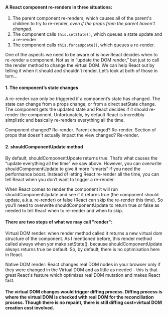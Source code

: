 #### A React component re-renders in three situations:

1) The parent component re-renders, which causes all of the parent's children to try to re-render, _even if the props from the parent haven't changed_.
2) The component calls `this.setState()`, which queues a state update and a re-render
3) The component calls `this.forceUpdate()`, which queues a re-render.

One of the aspects we need to be aware of is how React decides when to re-render a component. Not as in “update the DOM render,” but just to call the render method to change the virtual DOM. We can help React out by telling it when it should and shouldn’t render. Let’s look at both of those in turn...

#### 1. The component’s state changes

A re-render can only be triggered if a component’s state has changed. The state can change from a props change, or from a direct setState change. The component gets the updated state and React decides if it should re-render the component. Unfortunately, by default React is incredibly simplistic and basically re-renders everything all the time.

Component changed? Re-render. Parent changed? Re-render. Section of props that doesn't actually impact the view changed? Re-render.

#### 2. shouldComponentUpdate method

By default, shouldComponentUpdate returns true. That’s what causes the “update everything all the time” we saw above. However, you can overwrite shouldComponentUpdate to give it more “smarts” if you need the performance boost. Instead of letting React re-render all the time, you can tell React when you don’t want to trigger a re-render.

When React comes to render the component it will run shouldComponentUpdate and see if it returns true (the component should update, a.k.a. re-render) or false (React can skip the re-render this time). So you’ll need to overwrite shouldComponentUpdate to return true or false as needed to tell React when to re-render and when to skip.

#### There are two steps of what we may call "render":

Virtual DOM render: when render method called it returns a new virtual dom structure of the component. As I mentioned before, this render method called always when yor make setState(), because shouldComponentUpdate always returns true be default. So, by default, there is no optimisation here in React.

Native DOM render: React changes real DOM nodes in your browser only if they were changed in the Virtual DOM and as little as needed - this is that great React's feature which optimizes real DOM mutation and makes React fast.

#### The virtual DOM changes would trigger diffing process. Diffing process is where the virtual DOM is checked with real DOM for the reconciliation process. Though there is no repaint, there is still diffing cost+virtual DOM creation cost involved.

